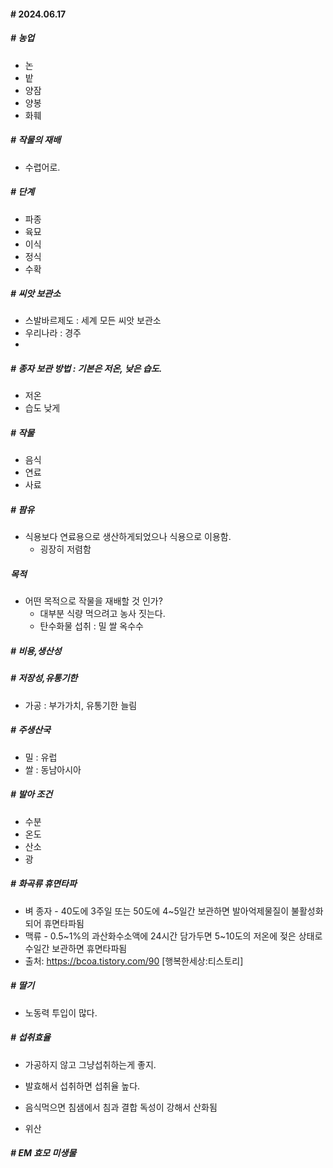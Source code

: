 #### # 2024.06.17

##### # 농업
  - 논
  - 밭
  - 양잠
  - 양봉
  - 화훼

##### # 작물의 재배
- 수렵어로.

##### # 단계
  - 파종
  - 육묘
  - 이식
  - 정식
  - 수확

##### # 씨앗 보관소
  - 스발바르제도 : 세계 모든 씨앗 보관소
  - 우리나라 : 경주 
  - 
##### # 종자 보관 방법 : 기본은 저온, 낮은 습도.
  - 저온
  - 습도 낮게

##### # 작물
  - 음식
  - 연료
  - 사료

##### # 팜유
  - 식용보다 연료용으로 생산하게되었으나 식용으로 이용함.
    - 굉장히 저렴함

##### 목적
  - 어떤 목적으로 작물을 재배할 것 인가?
    - 대부분 식량 먹으려고 농사 짓는다.
    - 탄수화물 섭취 : 밀 쌀 옥수수

##### # 비용,생산성
##### # 저장성,유통기한
  - 가공 : 부가가치, 유통기한 늘림

##### # 주생산국
  - 밀 : 유럽
  - 쌀 : 동남아시아

##### # 발아 조건
  - 수분
  - 온도
  - 산소
  - 광

##### # 화곡류 휴면타파
  - 벼 종자 - 40도에 3주일 또는 50도에 4~5일간 보관하면 발아억제물질이 불활성화되어 휴면타파됨
  - 맥류 - 0.5~1%의 과산화수소액에 24시간 담가두면 5~10도의 저온에 젖은 상태로 수일간 보관하면 휴면타파됨
  - 출처: https://bcoa.tistory.com/90 [행복한세상:티스토리]


##### # 딸기
 - 노동력 투입이 많다.


##### # 섭취효율
  - 가공하지 않고 그냥섭취하는게 좋지.
  - 발효해서 섭취하면 섭취율 높다.


- 음식먹으면 침샘에서 침과 결합 독성이 강해서 산화됨
- 위산


##### # EM 효모 미생물